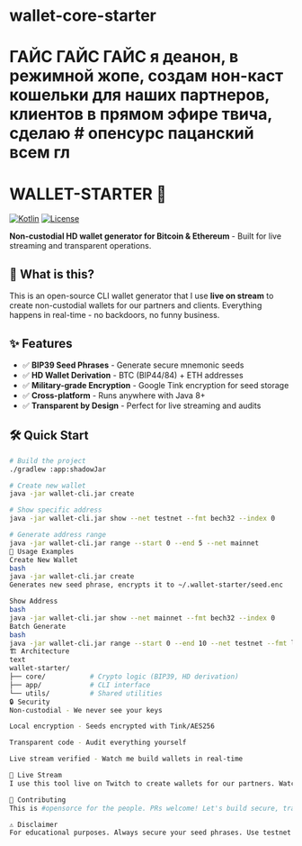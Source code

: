 # wallet-core-starter

# ГАЙС ГАЙС ГАЙС я деанон, в режимной жопе, создам нон-каст кошельки для наших партнеров, клиентов в прямом эфире твича, сделаю # опенсурс пацанский всем гл

# WALLET-STARTER 🔐

[![Kotlin](https://img.shields.io/badge/kotlin-2.0.0-blue.svg)](https://kotlinlang.org)
[![License](https://img.shields.io/badge/license-MIT-green.svg)](LICENSE)

**Non-custodial HD wallet generator for Bitcoin & Ethereum** - Built for live streaming and transparent operations.

## 🚀 What is this?

This is an open-source CLI wallet generator that I use **live on stream** to create non-custodial wallets for our partners and clients. Everything happens in real-time - no backdoors, no funny business.

## ✨ Features

- ✅ **BIP39 Seed Phrases** - Generate secure mnemonic seeds
- ✅ **HD Wallet Derivation** - BTC (BIP44/84) + ETH addresses
- ✅ **Military-grade Encryption** - Google Tink encryption for seed storage
- ✅ **Cross-platform** - Runs anywhere with Java 8+
- ✅ **Transparent by Design** - Perfect for live streaming and audits

## 🛠 Quick Start

```bash
# Build the project
./gradlew :app:shadowJar

# Create new wallet
java -jar wallet-cli.jar create

# Show specific address
java -jar wallet-cli.jar show --net testnet --fmt bech32 --index 0

# Generate address range
java -jar wallet-cli.jar range --start 0 --end 5 --net mainnet
📖 Usage Examples
Create New Wallet
bash
java -jar wallet-cli.jar create
Generates new seed phrase, encrypts it to ~/.wallet-starter/seed.enc

Show Address
bash
java -jar wallet-cli.jar show --net mainnet --fmt bech32 --index 0
Batch Generate
bash
java -jar wallet-cli.jar range --start 0 --end 10 --net testnet --fmt legacy
🏗 Architecture
text
wallet-starter/
├── core/           # Crypto logic (BIP39, HD derivation)
├── app/            # CLI interface
└── utils/          # Shared utilities
🔒 Security
Non-custodial - We never see your keys

Local encryption - Seeds encrypted with Tink/AES256

Transparent code - Audit everything yourself

Live stream verified - Watch me build wallets in real-time

🎥 Live Stream
I use this tool live on Twitch to create wallets for our partners. Watch the process from seed generation to address creation - everything happens transparently.

🤝 Contributing
This is #opensorce for the people. PRs welcome! Let's build secure, transparent financial tools together.

⚠️ Disclaimer
For educational purposes. Always secure your seed phrases. Use testnet for practice.
